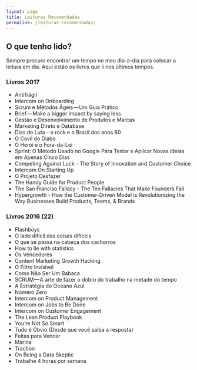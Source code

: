 ```yaml
---
layout: page
title: Leituras Recomendadas
permalink: /leituras-recomendadas/
---
```


## O que tenho lido?

Sempre procuro encontrar um tempo no meu dia-a-dia para colocar a leitura em dia. Aqui estão os livros que li nos últimos tempos.

### Livros 2017
- Antifrágil
- Intercom on Onboarding
- Scrum e Métodos Ágeis — Um Guia Prático
- Brief — Make a bigger impact by saying less
- Gestão e Desenvolvimento de Produtos e Marcas
- Marketing Direto e Database
- Dias de Luta - o rock e o Brasil dos anos 80
- O Covil do Diabo
- O Herói e o Fora-da-Lei
- Sprint: O Método Usado no Google Para Testar e Aplicar Novas Ideias em Apenas Cinco Dias
- Competing Against Luck - The Story of Innovation and Customer Choice
- Intercom On Starting Up
- O Projeto Desfazer
- The Handy Guide for Product People
- The San Franciso Fallacy - The Ten Fallacies That Make Founders Fail
- Hypergrowth - How the Customer-Driven Model is Revolutionizing the Way Businesses Build Products, Teams, & Brands

### Livros 2016 (22)
- Flashboys
- O lado difícil das coisas difíceis
- O que se passa na cabeça dos cachorros
- How to lie with statistics
- Os Vencedores
- Content Marketing Growth Hacking
- O Filtro Invisível
- Como Não Ser Um Babaca
- SCRUM — A arte de fazer o dobro do trabalho na metade do tempo
- A Estratégia do Oceano Azul
- Número Zero
- Intercom on Product Management
- Intercom on Jobs to Be Done
- Intercom on Customer Engagement
- The Lean Product Playbook
- You’re Not Só Smart
- Tudo é Óbvio (Desde que você saiba a resposta)
- Feitas para Vencer
- Marina
- Traction
- On Being a Data Skeptic
- Trabalhe 4 horas por semana